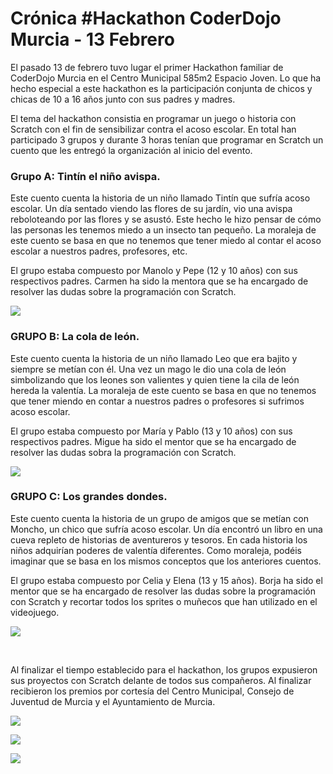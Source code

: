 # Crónica #Hackathon CoderDojo Murcia - 13 Febrero

El pasado 13 de febrero tuvo lugar el primer Hackathon familiar de CoderDojo Murcia en el Centro Municipal 585m2 Espacio Joven. Lo que ha hecho especial a este hackathon es la participación conjunta de chicos y chicas de 10 a 16 años junto con sus padres y madres.

El tema del hackathon consistia en programar un juego o historia con Scratch con el fin de sensibilizar contra el acoso escolar. En total han participado 3 grupos y durante 3 horas tenían que programar en Scratch un cuento que les entregó la organización al inicio del evento. 

### Grupo A: Tintín el niño avispa.

Este cuento cuenta la historia de un niño llamado Tintín que sufría acoso escolar. Un día sentado viendo las flores de su jardín, vio una avispa reboloteando por las flores y se asustó. Este hecho le hizo pensar de cómo las personas les tenemos miedo a un insecto tan pequeño. La moraleja de este cuento se basa en que no tenemos que tener miedo al contar el acoso escolar a nuestros padres, profesores, etc.

El grupo estaba compuesto por Manolo y Pepe (12 y 10 años) con sus respectivos padres. Carmen ha sido la mentora que se ha encargado de resolver las dudas sobre la programación con Scratch.

![](grupo-a.png)

### GRUPO B: La cola de león.

Este cuento cuenta la historia de un niño llamado Leo que era bajito y siempre se metían con él. Una vez un mago le dio una cola de león simbolizando que los leones son valientes y quien tiene la cila de león hereda la valentía. La moraleja de este cuento se basa en que no tenemos que tener miendo en contar a nuestros padres o profesores si sufrimos acoso escolar.

El grupo estaba compuesto por María y Pablo (13 y 10 años) con sus respectivos padres. Migue ha sido el mentor que se ha encargado de resolver las dudas sobra la programación con Scratch.

![](grupo-b.png)

### GRUPO C: Los grandes dondes.

Este cuento cuenta la historia de un grupo de amigos que se metían con Moncho, un chico que sufría acoso escolar. Un día encontró un libro en una cueva repleto de historias de aventureros y tesoros. En cada historia los niños adquirían poderes de valentía diferentes. Como moraleja, podéis imaginar que se basa en los mismos conceptos que los anteriores cuentos.

El grupo estaba compuesto por Celia y Elena (13 y 15 años). Borja ha sido el mentor que se ha encargado de resolver las dudas sobre la programación con Scratch y recortar todos los sprites o muñecos que han utilizado en el videojuego.

![](grupo-c.png)

<br />

Al finalizar el tiempo establecido para el hackathon, los grupos expusieron sus proyectos con Scratch delante de todos sus compañeros. Al finalizar recibieron los premios por cortesía del Centro Municipal, Consejo de Juventud de Murcia y el Ayuntamiento de Murcia.

![](presentacion-a.png)

![](presentacion-b.png)

![](presentacion-c.png)
